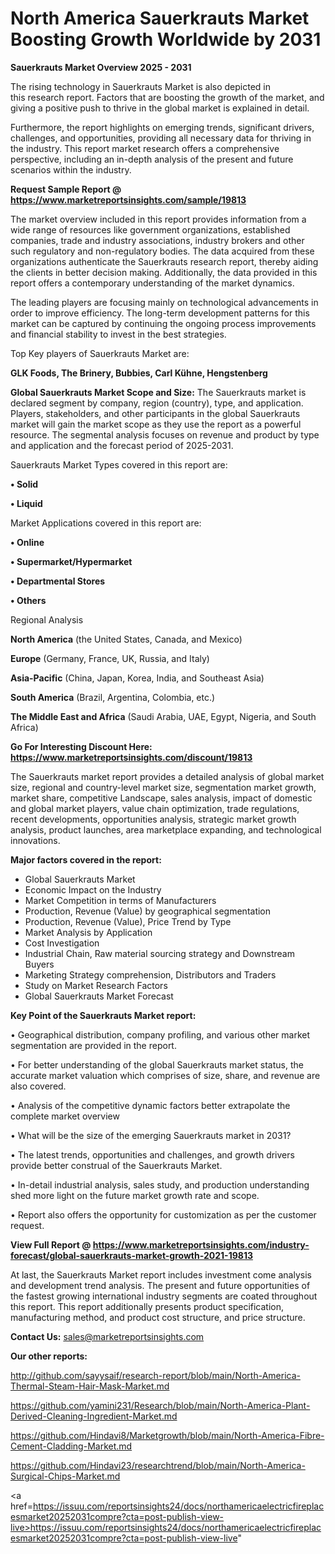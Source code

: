 # North America Sauerkrauts Market Boosting Growth Worldwide by 2031

<Strong> Sauerkrauts Market Overview 2025 - 2031</strong>

The rising technology in Sauerkrauts Market is also depicted in this research report. Factors that are boosting the growth of the market, and giving a positive push to thrive in the global market is explained in detail.

Furthermore, the report highlights on emerging trends, significant drivers, challenges, and opportunities, providing all necessary data for thriving in the industry. This report market research offers a comprehensive perspective, including an in-depth analysis of the present and future scenarios within the industry.

<strong>Request Sample Report @ <a href=https://www.marketreportsinsights.com/sample/19813>https://www.marketreportsinsights.com/sample/19813</a></strong>

The market overview included in this report provides information from a wide range of resources like government organizations, established companies, trade and industry associations, industry brokers and other such regulatory and non-regulatory bodies. The data acquired from these organizations authenticate the Sauerkrauts research report, thereby aiding the clients in better decision making. Additionally, the data provided in this report offers a contemporary understanding of the market dynamics.

The leading players are focusing mainly on technological advancements in order to improve efficiency. The long-term development patterns for this market can be captured by continuing the ongoing process improvements and financial stability to invest in the best strategies.

Top Key players of Sauerkrauts Market are:

<strong>GLK Foods, The Brinery, Bubbies, Carl Kühne, Hengstenberg</strong>

<strong><b>Global Sauerkrauts Market Scope and Size:</b></strong>
The Sauerkrauts market is declared segment by company, region (country), type, and application. Players, stakeholders, and other participants in the global Sauerkrauts market will gain the market scope as they use the report as a powerful resource. The segmental analysis focuses on revenue and product by type and application and the forecast period of 2025-2031.

Sauerkrauts Market Types covered in this report are:

<strong>• Solid

• Liquid</strong>

Market Applications covered in this report are:

<strong>• Online

• Supermarket/Hypermarket

• Departmental Stores

• Others</strong> 

Regional Analysis

<strong>North America</strong> (the United States, Canada, and Mexico)

<strong>Europe</strong> (Germany, France, UK, Russia, and Italy)

<strong>Asia-Pacific</strong> (China, Japan, Korea, India, and Southeast Asia)

<strong>South America</strong> (Brazil, Argentina, Colombia, etc.)

<strong>The Middle East and Africa</strong> (Saudi Arabia, UAE, Egypt, Nigeria, and South Africa)

<strong>Go For Interesting Discount Here: <a href=https://www.marketreportsinsights.com/discount/19813>https://www.marketreportsinsights.com/discount/19813</a></strong>

The Sauerkrauts market report provides a detailed analysis of global market size, regional and country-level market size, segmentation market growth, market share, competitive Landscape, sales analysis, impact of domestic and global market players, value chain optimization, trade regulations, recent developments, opportunities analysis, strategic market growth analysis, product launches, area marketplace expanding, and technological innovations.

<strong><b>Major factors covered in the report:</b></strong>
<ul>
  <li>Global Sauerkrauts Market </li>
  <li>Economic Impact on the Industry</li>
  <li>Market Competition in terms of Manufacturers</li>
  <li>Production, Revenue (Value) by geographical segmentation</li>
  <li>Production, Revenue (Value), Price Trend by Type</li>
  <li>Market Analysis by Application</li>
  <li>Cost Investigation</li>
  <li>Industrial Chain, Raw material sourcing strategy and Downstream Buyers</li>
  <li>Marketing Strategy comprehension, Distributors and Traders</li>
  <li>Study on Market Research Factors</li>
  <li>Global Sauerkrauts Market Forecast</li>
</ul>

<strong><b>Key Point of the Sauerkrauts Market report:</b></strong>

• Geographical distribution, company profiling, and various other market segmentation are provided in the report.

• For better understanding of the global Sauerkrauts market status, the accurate market valuation which comprises of size, share, and revenue are also covered.

• Analysis of the competitive dynamic factors better extrapolate the complete market overview

• What will be the size of the emerging Sauerkrauts market in 2031?

• The latest trends, opportunities and challenges, and growth drivers provide better construal of the Sauerkrauts Market.

• In-detail industrial analysis, sales study, and production understanding shed more light on the future market growth rate and scope.

• Report also offers the opportunity for customization as per the customer request.

<strong><b>View Full Report @ <a href=https://www.marketreportsinsights.com/industry-forecast/global-sauerkrauts-market-growth-2021-19813>https://www.marketreportsinsights.com/industry-forecast/global-sauerkrauts-market-growth-2021-19813</a></b></strong>


At last, the Sauerkrauts Market report includes investment come analysis and development trend analysis. The present and future opportunities of the fastest growing international industry segments are coated throughout this report. This report additionally presents product specification, manufacturing method, and product cost structure, and price structure.

<strong>Contact Us:</strong>
sales@marketreportsinsights.com

<strong>Our other reports:</strong>

<a href=http://github.com/sayysaif/research-report/blob/main/North-America-Thermal-Steam-Hair-Mask-Market.md>http://github.com/sayysaif/research-report/blob/main/North-America-Thermal-Steam-Hair-Mask-Market.md</a>

<a href=https://github.com/yamini231/Research/blob/main/North-America-Plant-Derived-Cleaning-Ingredient-Market.md>https://github.com/yamini231/Research/blob/main/North-America-Plant-Derived-Cleaning-Ingredient-Market.md</a>

<a href=https://github.com/Hindavi8/Marketgrowth/blob/main/North-America-Fibre-Cement-Cladding-Market.md>https://github.com/Hindavi8/Marketgrowth/blob/main/North-America-Fibre-Cement-Cladding-Market.md</a>

<a href=https://github.com/Hindavi23/researchtrend/blob/main/North-America-Surgical-Chips-Market.md>https://github.com/Hindavi23/researchtrend/blob/main/North-America-Surgical-Chips-Market.md</a>

<a href=https://issuu.com/reportsinsights24/docs/northamericaelectricfireplacesmarket20252031compre?cta=post-publish-view-live>https://issuu.com/reportsinsights24/docs/northamericaelectricfireplacesmarket20252031compre?cta=post-publish-view-live</a>"
